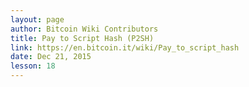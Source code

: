 ```yaml
---
layout: page
author: Bitcoin Wiki Contributors
title: Pay to Script Hash (P2SH)
link: https://en.bitcoin.it/wiki/Pay_to_script_hash
date: Dec 21, 2015
lesson: 18
---
```

